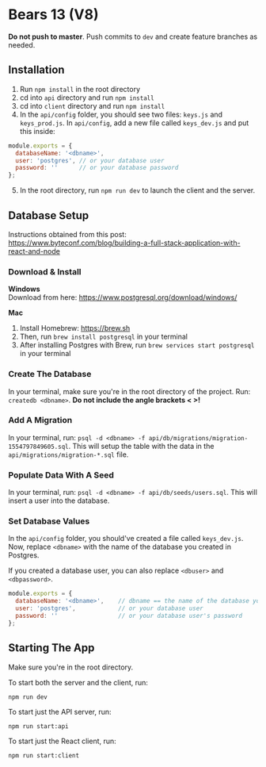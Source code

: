# Bears 13 (V8)
**Do not push to master**. Push commits to `dev` and create feature branches as needed.


## Installation
1. Run `npm install` in the root directory
2. cd into `api` directory and run `npm install`
3. cd into `client` directory and run `npm install`
4. In the `api/config` folder, you should see two files: `keys.js` and `keys_prod.js`. In `api/config`, add a new file called `keys_dev.js` and put this inside:

```javascript
module.exports = {
  databaseName: '<dbname>',
  user: 'postgres', // or your database user
  password: ''      // or your database password
};
```
5. In the root directory, run `npm run dev` to launch the client and the server.


## Database Setup
Instructions obtained from this post: https://www.byteconf.com/blog/building-a-full-stack-application-with-react-and-node

### Download & Install
**Windows**  
Download from here: https://www.postgresql.org/download/windows/

**Mac**  
1. Install Homebrew: https://brew.sh
2. Then, run `brew install postgresql` in your terminal
3. After installing Postgres with Brew, run `brew services start postgresql` in your terminal

### Create The Database
In your terminal, make sure you're in the root directory of the project. Run: `createdb <dbname>`. **Do not include the angle brackets < >!**

### Add A Migration
In your terminal, run: `psql -d <dbname> -f api/db/migrations/migration-1554797849605.sql`. 
This will setup the table with the data in the `api/migrations/migration-*.sql` file.

### Populate Data With A Seed
In your terminal, run: `psql -d <dbname> -f api/db/seeds/users.sql`. This will insert a user into the database.

### Set Database Values
In the `api/config` folder, you should've created a file called `keys_dev.js`. Now, replace `<dbname>` with the name of the database you created in Postgres.

If you created a database user, you can also replace `<dbuser>` and `<dbpassword>`.

```javascript
module.exports = {
  databaseName: '<dbname>',    // dbname == the name of the database you created
  user: 'postgres',            // or your database user
  password: ''                 // or your database user's password
};
```


## Starting The App
Make sure you're in the root directory.

To start both the server and the client, run:
```
npm run dev
```

To start just the API server, run:
```
npm run start:api
```

To start just the React client, run:
```
npm run start:client
```